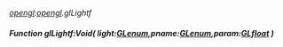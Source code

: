 _[opengl](../../modules/opengl/opengl-module.md):[opengl](../../modules/opengl/opengl-module.md).glLightf_
##### Function glLightf:Void( light:[GLenum](../../modules/opengl/opengl-glenum.md),pname:[GLenum](../../modules/opengl/opengl-glenum.md),param:[GLfloat](../../modules/opengl/opengl-glfloat.md) )
